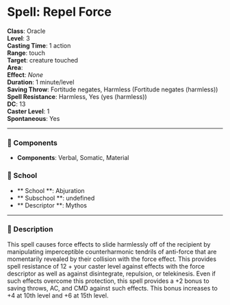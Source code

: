 
# Spell: Repel Force
**Class**: Oracle  
**Level**: 3  
**Casting Time**: 1 action  
**Range**: touch  
**Target**: creature touched  
**Area**:   
**Effect**: _None_  
**Duration**: 1 minute/level  
**Saving Throw**: Fortitude negates, Harmless (Fortitude negates (harmless))  
**Spell Resistance**: Harmless, Yes (yes (harmless))  
**DC**: 13  
**Caster Level**: 1  
**Spontaneous**: Yes

---

### 🔮 Components
- **Components**: Verbal, Somatic, Material

### 🏫 School
- ** School **: Abjuration
- ** Subschool **: undefined
- ** Descriptor **: Mythos
---

### 📜 Description
This spell causes force effects to slide harmlessly off of the recipient by manipulating imperceptible counterharmonic tendrils of anti-force that are momentarily revealed by their collision with the force effect. This provides spell resistance of 12 + your caster level against effects with the force descriptor as well as against disintegrate, repulsion, or telekinesis. Even if such effects overcome this protection, this spell provides a +2 bonus to saving throws, AC, and CMD against such effects. This bonus increases to +4 at 10th level and +6 at 15th level.
